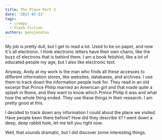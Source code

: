 ```yaml
---
title: The Place Part 3
date: '2017-07-13'
tags:
  - creepy
  - flash-fiction
authors: pensjonatus
---
```


My job is pretty dull, but I get to read a lot. Used to be on paper, and now
it's all electronic. I think electronic letters have their own charm, like the
buzz of electrons that is behind them. I am a book fetishist, like a lot of
educated people my age, but I also like electronic text.

<!-- truncate -->

Anyway, Andy at my work is the man who finds all these accesses to different
information stores, like websites, databases, and archives. I use them to track
down the information people look for. They read in an old excerpt that Prince
Philip married an American girl and that made quite a splash in Rome, and they
want to know which Prince Philip it was and what how the whole thing ended. They
use these things in their research. I am pretty good at this.

I decided to track down any information I could about the place we visited. Have
people been there before? How did they describe it? I went down a deep, deep
rabbit hole, let me tell you right now.

Well, that sounds dramatic, but I did discover some interesting things.
